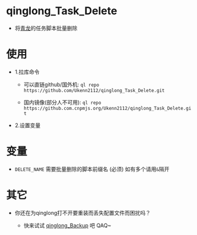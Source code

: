 # qinglong_Task_Delete

- 将[青龙](https://github.com/whyour/qinglong)的任务脚本批量删除

# 使用

- 1.拉库命令

  - 可以直链github/国外机:   `ql repo https://github.com/Ukenn2112/qinglong_Task_Delete.git`
  
  - 国内镜像(部分人不可用):  `ql repo https://github.com.cnpmjs.org/Ukenn2112/qinglong_Task_Delete.git`

- 2.设置变量

# 变量

  - `DELETE_NAME` 需要批量删除的脚本前缀名 (必须) 如有多个请用`&`隔开

# 其它

  - 你还在为qinglong打不开要重装而丢失配置文件而困扰吗？

     - 快来试试 [qinglong_Backup](https://github.com/Ukenn2112/qinglong_Backup) 吧 QAQ~
